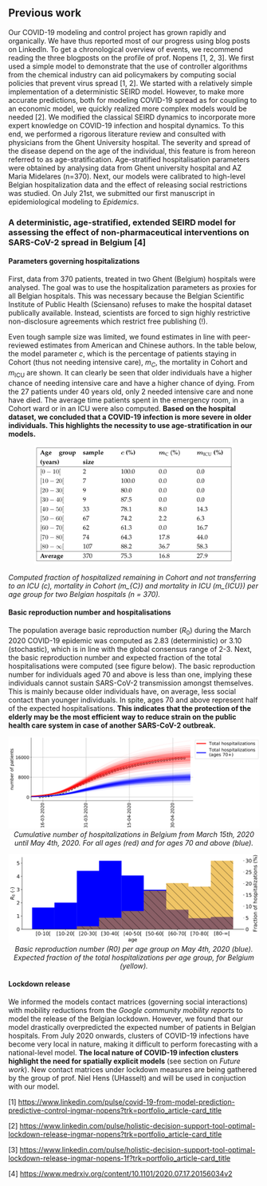 ## Previous work

Our COVID-19 modeling and control project has grown rapidly and organically. We have thus reported most of our progress using blog posts on LinkedIn. To get a chronological overview of events, we recommend reading the three blogposts on the profile of prof. Nopens [1, 2, 3]. We first used a simple model to demonstrate that the use of controller algorithms from the chemical industry can aid policymakers by computing social policies that prevent virus spread [1, 2]. We started with a relatively simple implementation of a deterministic SEIRD model. However, to make more accurate predictions, both for modeling COVID-19 spread as for coupling to an economic model, we quickly realized more complex models would be needed [2]. We modified the classical SEIRD dynamics to incorporate more expert knowledge on COVID-19 infection and hospital dynamics. To this end, we performed a rigorous literature review and consulted with physicians from the Ghent University hospital. The severity and spread of the disease depend on the age of the individual, this feature is from hereon referred to as age-stratification. Age-stratified hospitalisation parameters were obtained by analysing data from Ghent university hospital and AZ Maria Midelares (n=370). Next, our models were calibrated to high-level Belgian hospitalization data and the effect of releasing social restrictions was studied. On July 21st, we submitted our first manuscript in epidemiological modeling to *Epidemics*.

### A deterministic, age-stratified, extended SEIRD model for assessing the effect of non-pharmaceutical interventions on SARS-CoV-2 spread in Belgium [4]

#### Parameters governing hospitalizations

First, data from 370 patients, treated in two Ghent (Belgium) hospitals were analysed. The goal was to use the hospitalization parameters as proxies for all Belgian hospitals. This was necessary because the Belgian Scientific Institute of Public Health (Sciensano) refuses to make the hospital dataset publically available. Instead, scientists are forced to sign highly restrictive non-disclosure agreements which restrict free publishing (!).

Even tough sample size was limited, we found estimates in line with peer-reviewed estimates from American and Chinese authors. In the table below, the model parameter $c$, which is the percentage of patients staying in Cohort (thus not needing intensive care), $m_C$, the mortality in Cohort and $m_{\text{ICU}}$ are shown. It can clearly be seen that older individuals have a higher chance of needing intensive care and have a higher chance of dying. From the 27 patients under 40 years old, only 2 needed intensive care and none have died. The average time patients spent in the emergency room, in a Cohort ward or in an ICU were also computed. **Based on the hospital dataset, we concluded that a COVID-19 infection is more severe in older individuals. This highlights the necessity to use age-stratification in our models.**

<p align="center">
<img src="_static/figs/table_age_parameters_hospital.png" alt="drawing" width="400" />

<em> Computed fraction of hospitalized remaining in Cohort and not transferring to an ICU (c), mortality in Cohort (m_{C}) and mortality in ICU (m_{ICU}) per age group for two Belgian hospitals (n = 370).</em>
</p>

#### Basic reproduction number and hospitalisations

The population average basic reproduction number ($R_0$) during the March 2020 COVID-19 epidemic was computed as 2.83 (deterministic) or 3.10 (stochastic), which is in line with the global consensus range of 2-3. Next, the basic reproduction number and expected fraction of the total hospitalisations were computed (see figure below). The basic reproduction number for individuals aged 70 and above is less than one, implying these individuals cannot sustain SARS-CoV-2 transmission amongst themselves. This is mainly because older individuals have, on average, less social contact than younger individuals. In spite, ages 70 and above represent half of the expected hospitalisations. **This indicates that the protection of the elderly may be the most efficient way to reduce
strain on the public health care system in case of another SARS-CoV-2 outbreak.**

<p align="center">
<img src="_static/figs/hospitalisations_age.png" alt="drawing" width="670"/>
<em>Cumulative number of hospitalizations in Belgium from March 15th, 2020 until May 4th, 2020. For all ages (red) and for ages 70 and above (blue).</em>
</p>

<p align="center">
<img src="_static/figs/R_naught_cumulative_hospitalizations.png" alt="drawing" width="670"/>
<em> Basic reproduction number (R0) per age group on May 4th, 2020 (blue). Expected fraction of the total hospitalizations per age group, for Belgium (yellow). </em>
</p>

#### Lockdown release

We informed the models contact matrices (governing social interactions) with mobility reductions from the *Google community mobility reports* to model the release of the Belgian lockdown. However, we found that our model drastically overpredicted the expected number of patients in Belgian hospitals. From July 2020 onwards, clusters of COVID-19 infections have become very local in nature, making it difficult to perform forecasting with a national-level model. **The local nature of COVID-19 infection clusters highlight the need for spatially explicit models** (see section on *Future work*). New contact matrices under lockdown measures are being gathered by the group of prof. Niel Hens (UHasselt) and will be used in conjuction with our model.


[1] https://www.linkedin.com/pulse/covid-19-from-model-prediction-predictive-control-ingmar-nopens?trk=portfolio_article-card_title

[2] https://www.linkedin.com/pulse/holistic-decision-support-tool-optimal-lockdown-release-ingmar-nopens?trk=portfolio_article-card_title

[3] https://www.linkedin.com/pulse/holistic-decision-support-tool-optimal-lockdown-release-ingmar-nopens-1f?trk=portfolio_article-card_title 

[4] https://www.medrxiv.org/content/10.1101/2020.07.17.20156034v2